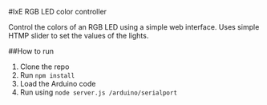 #IxE RGB LED color controller

Control the colors of an RGB LED using a simple web interface. Uses simple HTMP slider to set the values of the lights.

##How to run
1. Clone the repo
2. Run `npm install`
3. Load the Arduino code
4. Run using `node server.js /arduino/serialport`

